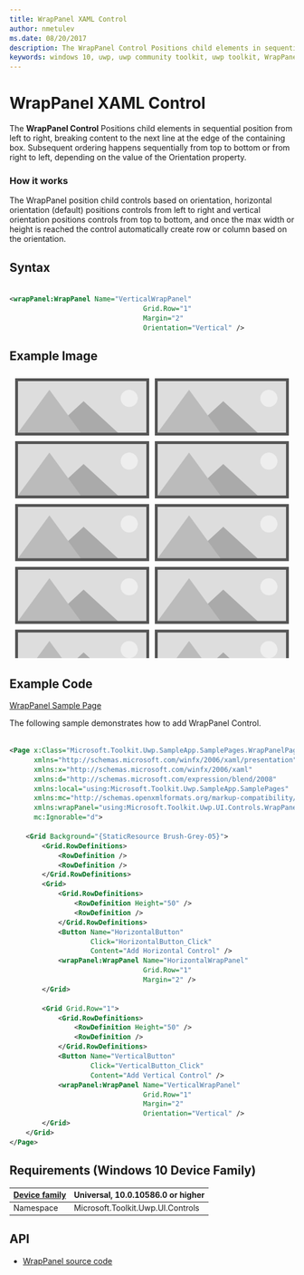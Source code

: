 ```yaml
---
title: WrapPanel XAML Control
author: nmetulev
ms.date: 08/20/2017
description: The WrapPanel Control Positions child elements in sequential position from left to right, breaking content to the next line at the edge of the containing box.
keywords: windows 10, uwp, uwp community toolkit, uwp toolkit, WrapPanel, XAML Control, xaml
---
```


# WrapPanel XAML Control

The **WrapPanel Control** Positions child elements in sequential position from left to right, breaking content to the next line at the edge of the containing box. Subsequent ordering happens sequentially from top to bottom or from right to left, depending on the value of the Orientation property.

### How it works

The WrapPanel position child controls based on orientation, horizontal orientation (default) positions controls from left to right and vertical orientation positions controls from top to bottom, and once the max width or height is reached the control automatically create row or column based on the orientation. 

## Syntax

```xml

<wrapPanel:WrapPanel Name="VerticalWrapPanel"
                                 Grid.Row="1"
                                 Margin="2"
                                 Orientation="Vertical" />

```


## Example Image

![WrapPanel animation](../resources/images/Controls-WrapPanel.png "WrapPanel")

## Example Code

[WrapPanel Sample Page](https://github.com/Microsoft/UWPCommunityToolkit/tree/master/Microsoft.Toolkit.Uwp.SampleApp/SamplePages/WrapPanel)

The following sample demonstrates how to add WrapPanel Control.

```xml

<Page x:Class="Microsoft.Toolkit.Uwp.SampleApp.SamplePages.WrapPanelPage"
      xmlns="http://schemas.microsoft.com/winfx/2006/xaml/presentation"
      xmlns:x="http://schemas.microsoft.com/winfx/2006/xaml"
      xmlns:d="http://schemas.microsoft.com/expression/blend/2008"
      xmlns:local="using:Microsoft.Toolkit.Uwp.SampleApp.SamplePages"
      xmlns:mc="http://schemas.openxmlformats.org/markup-compatibility/2006"
      xmlns:wrapPanel="using:Microsoft.Toolkit.Uwp.UI.Controls.WrapPanel"
      mc:Ignorable="d">

    <Grid Background="{StaticResource Brush-Grey-05}">
        <Grid.RowDefinitions>
            <RowDefinition />
            <RowDefinition />
        </Grid.RowDefinitions>
        <Grid>
            <Grid.RowDefinitions>
                <RowDefinition Height="50" />
                <RowDefinition />
            </Grid.RowDefinitions>
            <Button Name="HorizontalButton"
                    Click="HorizontalButton_Click"
                    Content="Add Horizontal Control" />
            <wrapPanel:WrapPanel Name="HorizontalWrapPanel"
                                 Grid.Row="1"
                                 Margin="2" />
        </Grid>

        <Grid Grid.Row="1">
            <Grid.RowDefinitions>
                <RowDefinition Height="50" />
                <RowDefinition />
            </Grid.RowDefinitions>
            <Button Name="VerticalButton"
                    Click="VerticalButton_Click"
                    Content="Add Vertical Control" />
            <wrapPanel:WrapPanel Name="VerticalWrapPanel"
                                 Grid.Row="1"
                                 Margin="2"
                                 Orientation="Vertical" />
        </Grid>
    </Grid>
</Page>


```

## Requirements (Windows 10 Device Family)

| [Device family](http://go.microsoft.com/fwlink/p/?LinkID=526370) | Universal, 10.0.10586.0 or higher |
| --- | --- |
| Namespace | Microsoft.Toolkit.Uwp.UI.Controls |

## API

* [WrapPanel source code](https://github.com/Microsoft/UWPCommunityToolkit/tree/master/Microsoft.Toolkit.Uwp.UI.Controls/WrapPanel)
